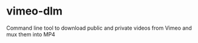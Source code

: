 # vimeo-dlm
Command line tool to download public and private videos from Vimeo and mux them into MP4
